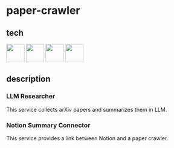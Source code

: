 # paper-crawler

## tech

<div>
    <img src="https://cdn.jsdelivr.net/gh/devicons/devicon@latest/icons/docker/docker-original.svg" width=48/>
    <img src="https://cdn.jsdelivr.net/gh/devicons/devicon@latest/icons/python/python-original.svg" width=48/>
    <img src="https://cdn.jsdelivr.net/gh/devicons/devicon@latest/icons/fastapi/fastapi-original.svg" width=48/>
    <img src="https://cdn.jsdelivr.net/gh/devicons/devicon@latest/icons/postgresql/postgresql-original.svg" width=48/>
</div>

## description

### LLM Researcher

This service collects arXiv papers and summarizes them in LLM.

### Notion Summary Connector

This service provides a link between Notion and a paper crawler.